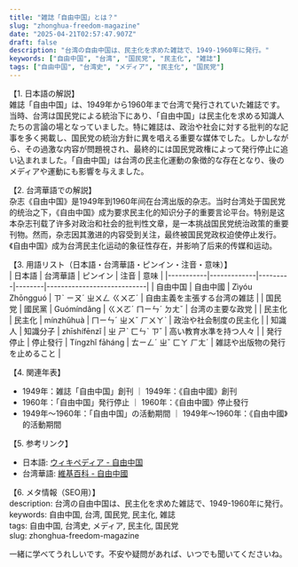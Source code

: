 ```yaml
---
title: "雑誌「自由中国」とは？"
slug: "zhonghua-freedom-magazine"
date: "2025-04-21T02:57:47.907Z"
draft: false
description: "台湾の自由中国は、民主化を求めた雑誌で、1949-1960年に発行。"
keywords: ["自由中国", "台湾", "国民党", "民主化", "雑誌"]
tags: ["自由中国", "台湾史", "メディア", "民主化", "国民党"]
---
```


【1. 日本語の解説】  
雑誌「自由中国」は、1949年から1960年まで台湾で発行されていた雑誌です。当時、台湾は国民党による統治下にあり、「自由中国」は民主化を求める知識人たちの言論の場となっていました。特に雑誌は、政治や社会に対する批判的な記事を多く掲載し、国民党の統治方針に異を唱える重要な媒体でした。しかしながら、その過激な内容が問題視され、最終的には国民党政権によって発行停止に追い込まれました。「自由中国」は台湾の民主化運動の象徴的な存在となり、後のメディアや運動にも影響を与えました。

【2. 台湾華語での解説】  
杂志《自由中国》是1949年到1960年间在台湾出版的杂志。当时台湾处于国民党的统治之下，《自由中国》成为要求民主化的知识分子的重要言论平台。特别是这本杂志刊载了许多对政治和社会的批判性文章，是一本挑战国民党统治政策的重要刊物。然而，杂志因其激进的内容受到关注，最终被国民党政权迫使停止发行。《自由中国》成为台湾民主化运动的象征性存在，并影响了后来的传媒和运动。

【3. 用語リスト（日本語・台湾華語・ピンイン・注音・意味）】  
| 日本語      | 台湾華語      | ピンイン  | 注音    | 意味                         |
|-----------|-------------|---------|--------|----------------------------|
| 自由中国    | 自由中國      | Zìyóu Zhōngguó | ㄗˋ ㄧㄡˊ ㄓㄨㄥ ㄍㄨㄛˊ | 自由主義を主張する台湾の雑誌   |
| 国民党      | 國民黨       | Guómíndǎng | ㄍㄨㄛˊ ㄇㄧㄣˊ ㄉㄤˇ  | 台湾の主要な政党              |
| 民主化      | 民主化       | mínzhǔhuà | ㄇㄧㄣˊ ㄓㄨˇ ㄏㄨㄚˋ  | 政治や社会制度の民主化       |
| 知識人      | 知識分子     | zhīshífēnzǐ | ㄓ ㄕˋ ㄈㄣˋ ㄗˇ   | 高い教育水準を持つ人々        |
| 発行停止    | 停止發行     | Tíngzhǐ fāháng | ㄊㄧㄥˊ ㄓˇ ㄈㄚ ㄏㄤˊ | 雑誌や出版物の発行を止めること |

【4. 関連年表】  
- 1949年：雑誌「自由中国」創刊 ｜ 1949年：《自由中國》創刊
- 1960年：「自由中国」発行停止 ｜ 1960年：《自由中國》停止發行
- 1949年～1960年：「自由中国」の活動期間 ｜ 1949年〜1960年：《自由中國》的活動期間

【5. 参考リンク】  
- 日本語: [ウィキペディア - 自由中国](https://ja.wikipedia.org/wiki/自由中国)
- 台湾華語: [維基百科 - 自由中國](https://zh.wikipedia.org/zh-tw/自由中國)

【6. メタ情報（SEO用）】  
description: 台湾の自由中国は、民主化を求めた雑誌で、1949-1960年に発行。  
keywords: 自由中国, 台湾, 国民党, 民主化, 雑誌  
tags: 自由中国, 台湾史, メディア, 民主化, 国民党  
slug: zhonghua-freedom-magazine

一緒に学べてうれしいです。不安や疑問があれば、いつでも聞いてくださいね。